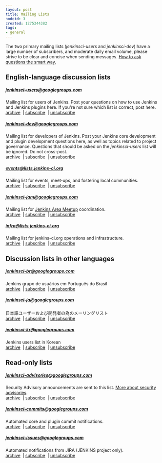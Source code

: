 ```yaml
---
layout: post
title: Mailing Lists
nodeid: 3
created: 1275344382
tags:
- general
---
```

The two primary mailing lists (<em>jenkinsci-users</em> and <em>jenkinsci-dev</em>) have a large number of subscribers, and moderate daily email volume, please strive to be clear and concise when sending messages. <a href="http://www.catb.org/esr/faqs/smart-questions.html">How to ask questions the smart way.</a>
<br clear="all"/>

## English-language discussion lists

##### jenkinsci-users@googlegroups.com

Mailing list for users of Jenkins. Post your questions on how to use Jenkins and Jenkins plugins here. If you're not sure which list is correct, post here.<br/>
<a href="http://groups.google.com/group/jenkinsci-users/topics">archive</a>
&nbsp;|&nbsp;<a href="mailto:jenkinsci-users+subscribe@googlegroups.com">subscribe</a>
&nbsp;|&nbsp;<a href="mailto:jenkinsci-users+unsubscribe@googlegroups.com">unsubscribe</a>

##### jenkinsci-dev@googlegroups.com

Mailing list for developers of Jenkins. Post your Jenkins core development and plugin development questions here, as well as topics related to project governance. Questions that should be asked on the <em>jenkinsci-users</em> list will be ignored. Do not cross-post.<br/>
<a href="http://groups.google.com/group/jenkinsci-dev/topics">archive</a>
&nbsp;|&nbsp;<a href="mailto:jenkinsci-dev+subscribe@googlegroups.com">subscribe</a>
&nbsp;|&nbsp;<a href="mailto:jenkinsci-dev+unsubscribe@googlegroups.com">unsubscribe</a>

##### events@lists.jenkins-ci.org

Mailing list for events, meet-ups, and fostering local communities.<br/>
<a href="http://lists.jenkins-ci.org/pipermail/jenkins-events/">archive</a>
&nbsp;|&nbsp;<a href="http://lists.jenkins-ci.org/mailman/listinfo/jenkins-events">subscribe</a>
&nbsp;|&nbsp;<a href="http://lists.jenkins-ci.org/mailman/listinfo/jenkins-events">unsubscribe</a>

##### jenkinsci-jam@googlegroups.com

Mailing list for <a href="https://wiki.jenkins-ci.org/display/JENKINS/Jenkins+Area+Meetup">Jenkins Area Meetup</a> coordination.
<br/>
<a href="http://groups.google.com/group/jenkinsci-jam/topics">archive</a>
&nbsp;|&nbsp;<a href="mailto:jenkinsci-jam+subscribe@googlegroups.com">subscribe</a>
&nbsp;|&nbsp;<a href="mailto:jenkinsci-jam+unsubscribe@googlegroups.com">unsubscribe</a>

##### infra@lists.jenkins-ci.org

Mailing list for jenkins-ci.org operations and infrastructure.<br/>
<a href="http://lists.jenkins-ci.org/pipermail/jenkins-infra/">archive</a>
&nbsp;|&nbsp;<a href="http://lists.jenkins-ci.org/mailman/listinfo/jenkins-infra">subscribe</a>
&nbsp;|&nbsp;<a href="http://lists.jenkins-ci.org/mailman/listinfo/jenkins-infra">unsubscribe</a>

## Discussion lists in other languages

##### jenkinsci-br@googlegroups.com

Jenkins grupo de usuários em Português do Brasil<br/>
<a href="http://groups.google.com/group/jenkinsci-br/topics">archive</a>
&nbsp;|&nbsp;<a href="mailto:jenkinsci-br+subscribe@googlegroups.com">subscribe</a>
&nbsp;|&nbsp;<a href="mailto:jenkinsci-br+unsubscribe@googlegroups.com">unsubscribe</a>

##### jenkinsci-ja@googlegroups.com

日本語ユーザーおよび開発者の為のメーリングリスト<br/>
<a href="http://groups.google.com/group/jenkinsci-ja/topics">archive</a>
&nbsp;|&nbsp;<a href="mailto:jenkinsci-ja+subscribe@googlegroups.com">subscribe</a>
&nbsp;|&nbsp;<a href="mailto:jenkinsci-ja+unsubscribe@googlegroups.com">unsubscribe</a>

##### jenkinsci-kr@googlegroups.com

Jenkins users list in Korean<br/>
<a href="http://groups.google.com/group/jenkinsci-kr/topics">archive</a>
&nbsp;|&nbsp;<a href="mailto:jenkinsci-kr+subscribe@googlegroups.com">subscribe</a>
&nbsp;|&nbsp;<a href="mailto:jenkinsci-kr+unsubscribe@googlegroups.com">unsubscribe</a>

## Read-only lists

##### jenkinsci-advisories@googlegroups.com

Security Advisory announcements are sent to this list. <a href="https://wiki.jenkins-ci.org/display/JENKINS/Security+Advisories">More about security advisories</a>.<br/>
<a href="http://groups.google.com/group/jenkinsci-advisories/topics">archive</a>
&nbsp;|&nbsp;<a href="mailto:jenkinsci-advisories+subscribe@googlegroups.com">subscribe</a>
&nbsp;|&nbsp;<a href="mailto:jenkinsci-advisories+unsubscribe@googlegroups.com">unsubscribe</a>

##### jenkinsci-commits@googlegroups.com

Automated core and plugin commit notifications.<br/>
<a href="http://groups.google.com/group/jenkinsci-commits/topics">archive</a>
&nbsp;|&nbsp;<a href="mailto:jenkinsci-commits+subscribe@googlegroups.com">subscribe</a>
&nbsp;|&nbsp;<a href="mailto:jenkinsci-commits+unsubscribe@googlegroups.com">unsubscribe</a>

##### jenkinsci-issues@googlegroups.com

Automated notifications from JIRA (JENKINS project only).<br/>
<a href="http://groups.google.com/group/jenkinsci-issues/topics">archive</a>
&nbsp;|&nbsp;<a href="mailto:jenkinsci-issues+subscribe@googlegroups.com">subscribe</a>
&nbsp;|&nbsp;<a href="mailto:jenkinsci-issues+unsubscribe@googlegroups.com">unsubscribe</a>
